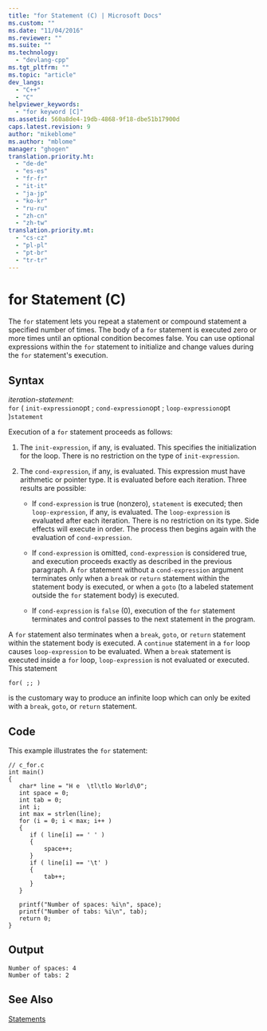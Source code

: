 ```yaml
---
title: "for Statement (C) | Microsoft Docs"
ms.custom: ""
ms.date: "11/04/2016"
ms.reviewer: ""
ms.suite: ""
ms.technology: 
  - "devlang-cpp"
ms.tgt_pltfrm: ""
ms.topic: "article"
dev_langs: 
  - "C++"
  - "C"
helpviewer_keywords: 
  - "for keyword [C]"
ms.assetid: 560a8de4-19db-4868-9f18-dbe51b17900d
caps.latest.revision: 9
author: "mikeblome"
ms.author: "mblome"
manager: "ghogen"
translation.priority.ht: 
  - "de-de"
  - "es-es"
  - "fr-fr"
  - "it-it"
  - "ja-jp"
  - "ko-kr"
  - "ru-ru"
  - "zh-cn"
  - "zh-tw"
translation.priority.mt: 
  - "cs-cz"
  - "pl-pl"
  - "pt-br"
  - "tr-tr"
---
```

# for Statement (C)
The `for` statement lets you repeat a statement or compound statement a specified number of times. The body of a `for` statement is executed zero or more times until an optional condition becomes false. You can use optional expressions within the `for` statement to initialize and change values during the `for` statement's execution.  
  
## Syntax  
 *iteration-statement*:  
 `for` ( `init-expression`opt ; `cond-expression`opt ; `loop-expression`opt )`statement`  
  
 Execution of a `for` statement proceeds as follows:  
  
1.  The `init-expression`, if any, is evaluated. This specifies the initialization for the loop. There is no restriction on the type of `init-expression`.  
  
2.  The `cond-expression`, if any, is evaluated. This expression must have arithmetic or pointer type. It is evaluated before each iteration. Three results are possible:  
  
    -   If `cond-expression` is true (nonzero), `statement` is executed; then `loop-expression`, if any, is evaluated. The `loop-expression` is evaluated after each iteration. There is no restriction on its type. Side effects will execute in order. The process then begins again with the evaluation of `cond-expression`.  
  
    -   If `cond-expression` is omitted, `cond-expression` is considered true, and execution proceeds exactly as described in the previous paragraph. A `for` statement without a `cond-expression` argument terminates only when a `break` or `return` statement within the statement body is executed, or when a `goto` (to a labeled statement outside the `for` statement body) is executed.  
  
    -   If `cond-expression` is `false` (0), execution of the `for` statement terminates and control passes to the next statement in the program.  
  
 A `for` statement also terminates when a `break`, `goto`, or `return` statement within the statement body is executed. A `continue` statement in a `for` loop causes `loop-expression` to be evaluated. When a `break` statement is executed inside a `for` loop, `loop-expression` is not evaluated or executed. This statement  
  
```  
for( ;; )  
```  
  
 is the customary way to produce an infinite loop which can only be exited with a `break`, `goto`, or `return` statement.  
  
## Code  
 This example illustrates the `for` statement:  
  
```  
// c_for.c  
int main()  
{  
   char* line = "H e  \tl\tlo World\0";  
   int space = 0;  
   int tab = 0;  
   int i;  
   int max = strlen(line);  
   for (i = 0; i < max; i++ )   
   {  
      if ( line[i] == ' ' )  
      {  
          space++;  
      }  
      if ( line[i] == '\t' )  
      {  
          tab++;  
      }  
   }  
  
   printf("Number of spaces: %i\n", space);  
   printf("Number of tabs: %i\n", tab);  
   return 0;  
}  
```  
  
## Output  
  
```  
Number of spaces: 4  
Number of tabs: 2  
```  
  
## See Also  
 [Statements](../c-language/statements-c.md)